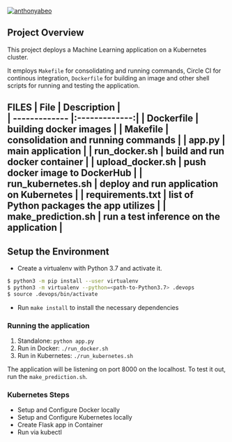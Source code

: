 [![anthonyabeo](https://circleci.com/gh/anthonyabeo/ml-uservice.svg?style=svg)](https://app.circleci.com/pipelines/github/anthonyabeo/ml-uservice)

## Project Overview

This project deploys a Machine Learning application on a Kubernetes cluster. 

It employs `Makefile` for consolidating and running commands, Circle CI for continous integration, `Dockerfile` for building an image and other shell scripts for running and testing the application.

FILES
| File          | Description   |        
| ------------- |:-------------:| 
| Dockerfile    | building docker images |
| Makefile     | consolidation and running commands |
| app.py | main application |
| run_docker.sh | build and run docker container |
| upload_docker.sh | push docker image to DockerHub |
| run_kubernetes.sh | deploy and run application on Kubernetes |
| requirements.txt | list of Python packages the app utilizes |
| make_prediction.sh | run a test inference on the application |
---

## Setup the Environment

* Create a virtualenv with Python 3.7 and activate it.
```bash
$ python3 -m pip install --user virtualenv
$ python3 -m virtualenv --python=<path-to-Python3.7> .devops
$ source .devops/bin/activate
```
* Run `make install` to install the necessary dependencies

### Running the application

1. Standalone:  `python app.py`
2. Run in Docker:  `./run_docker.sh`
3. Run in Kubernetes:  `./run_kubernetes.sh`

The application will be listening on port 8000 on the localhost. To test it out, run the `make_prediction.sh`.

### Kubernetes Steps

* Setup and Configure Docker locally
* Setup and Configure Kubernetes locally
* Create Flask app in Container
* Run via kubectl
